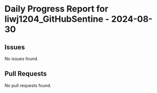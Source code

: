 # Daily Progress Report for liwj1204_GitHubSentine - 2024-08-30

## Issues
No issues found.

## Pull Requests
No pull requests found.

